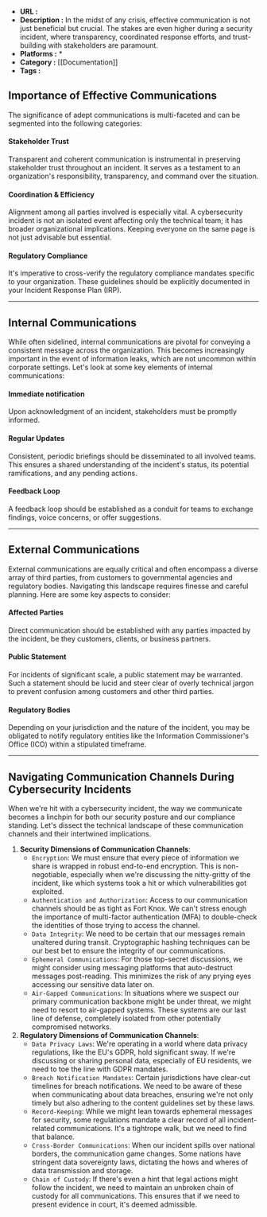 - **URL :** 
- **Description :** In the midst of any crisis, effective communication is not just beneficial but crucial. The stakes are even higher during a security incident, where transparency, coordinated response efforts, and trust-building with stakeholders are paramount.
- **Platforms :** *
- **Category :** [[Documentation]] 
- **Tags :** 

## Importance of Effective Communications

The significance of adept communications is multi-faceted and can be segmented into the following categories:

#### Stakeholder Trust
Transparent and coherent communication is instrumental in preserving stakeholder trust throughout an incident. It serves as a testament to an organization's responsibility, transparency, and command over the situation.

#### Coordination & Efficiency
Alignment among all parties involved is especially vital. A cybersecurity incident is not an isolated event affecting only the technical team; it has broader organizational implications. Keeping everyone on the same page is not just advisable but essential.

#### Regulatory Compliance
It's imperative to cross-verify the regulatory compliance mandates specific to your organization. These guidelines should be explicitly documented in your Incident Response Plan (IRP).

---

## Internal Communications

While often sidelined, internal communications are pivotal for conveying a consistent message across the organization. This becomes increasingly important in the event of information leaks, which are not uncommon within corporate settings. Let's look at some key elements of internal communications:

#### Immediate notification
Upon acknowledgment of an incident, stakeholders must be promptly informed.

#### Regular Updates
Consistent, periodic briefings should be disseminated to all involved teams. This ensures a shared understanding of the incident's status, its potential ramifications, and any pending actions.

#### Feedback Loop
A feedback loop should be established as a conduit for teams to exchange findings, voice concerns, or offer suggestions.

---

## External Communications

External communications are equally critical and often encompass a diverse array of third parties, from customers to governmental agencies and regulatory bodies. Navigating this landscape requires finesse and careful planning. Here are some key aspects to consider:

#### Affected Parties
Direct communication should be established with any parties impacted by the incident, be they customers, clients, or business partners.

#### Public Statement
For incidents of significant scale, a public statement may be warranted. Such a statement should be lucid and steer clear of overly technical jargon to prevent confusion among customers and other third parties.

#### Regulatory Bodies
Depending on your jurisdiction and the nature of the incident, you may be obligated to notify regulatory entities like the Information Commissioner's Office (ICO) within a stipulated timeframe.

---

## Navigating Communication Channels During Cybersecurity Incidents

When we're hit with a cybersecurity incident, the way we communicate becomes a linchpin for both our security posture and our compliance standing. Let's dissect the technical landscape of these communication channels and their intertwined implications.

1. **Security Dimensions of Communication Channels**:
    - `Encryption`: We must ensure that every piece of information we share is wrapped in robust end-to-end encryption. This is non-negotiable, especially when we're discussing the nitty-gritty of the incident, like which systems took a hit or which vulnerabilities got exploited.
    - `Authentication and Authorization`: Access to our communication channels should be as tight as Fort Knox. We can't stress enough the importance of multi-factor authentication (MFA) to double-check the identities of those trying to access the channel.
    - `Data Integrity`: We need to be certain that our messages remain unaltered during transit. Cryptographic hashing techniques can be our best bet to ensure the integrity of our communications.
    - `Ephemeral Communications`: For those top-secret discussions, we might consider using messaging platforms that auto-destruct messages post-reading. This minimizes the risk of any prying eyes accessing our sensitive data later on.
    - `Air-Gapped Communications`: In situations where we suspect our primary communication backbone might be under threat, we might need to resort to air-gapped systems. These systems are our last line of defense, completely isolated from other potentially compromised networks.
2. **Regulatory Dimensions of Communication Channels**:
    - `Data Privacy Laws`: We're operating in a world where data privacy regulations, like the EU's GDPR, hold significant sway. If we're discussing or sharing personal data, especially of EU residents, we need to toe the line with GDPR mandates.
    - `Breach Notification Mandates`: Certain jurisdictions have clear-cut timelines for breach notifications. We need to be aware of these when communicating about data breaches, ensuring we're not only timely but also adhering to the content guidelines set by these laws.
    - `Record-Keeping`: While we might lean towards ephemeral messages for security, some regulations mandate a clear record of all incident-related communications. It's a tightrope walk, but we need to find that balance.
    - `Cross-Border Communications`: When our incident spills over national borders, the communication game changes. Some nations have stringent data sovereignty laws, dictating the hows and wheres of data transmission and storage.
    - `Chain of Custody`: If there's even a hint that legal actions might follow the incident, we need to maintain an unbroken chain of custody for all communications. This ensures that if we need to present evidence in court, it's deemed admissible.